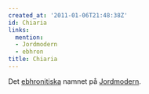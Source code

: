 ```yaml
---
created_at: '2011-01-06T21:48:38Z'
id: Chiaria
links:
  mention:
  - Jordmodern
  - ebhron
title: Chiaria
---
```


Det [ebhronitiska] namnet på [Jordmodern].

  [ebhronitiska]: ebhron
  [Jordmodern]: Jordmodern